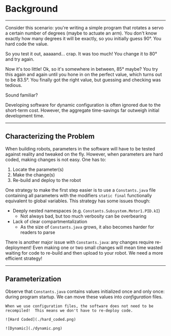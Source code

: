 # Background

<hr>

Consider this scenario: you're writing a simple program that rotates a servo a certain number of degrees (maybe to actuate an arm).  You don't know exactly how many degrees it will be exactly, so you initially guess 90°.  You hard code the value.

So you test it out, aaaaand... crap.  It was too much! You change it to 80° and try again.

Now it's too little! Ok, so it's somewhere in between, 85° maybe? You try this again and again until you hone in on the perfect value, which turns out to be 83.5°.  You finally got the right value, but guessing and checking was tedious.

Sound familiar?

Developing software for dynamic configuration is often ignored due to the short-term cost.  However, the aggregate time-savings far outweigh initial development time. 

<hr>

## Characterizing the Problem

When building robots, parameters in the software will have to be tested against reality and tweaked on the fly.  However, when parameters are hard coded, making changes is not easy.  One has to: 

1. Locate the parameter(s)
2. Make the change(s)
3. Re-build and deploy to the robot

One strategy to make the first step easier is to use a `Constants.java` file containing all parameters with the modifiers `static final` functionally equivalent to global variables.  This strategy has some issues though:

- Deeply nested namespaces (e.g. `Constants.Subsystem.Motor1.PID.kI`)
   - Not always bad, but too much verbosity can be overbearing 
- Lack of clear compartmentalization
   - As the size of `Constants.java` grows, it also becomes harder for readers to parse
   
There is another major issue with `Constants.java`: any changes require re-deployment!  Even making one or two small changes will mean time wasted waiting for code to re-build and then upload to your robot. We need a more efficient strategy! 

<hr>

## Parameterization

Observe that `Constants.java` contains values initialized once and only once: during program startup.  We can move these values into _configuration_ files.  

```{important}
When we use configuration files, the software does not need to be recompiled!  This means we don't have to re-deploy code.
```

```{tab} Hard Coded
![Hard Coded](./hard_coded.png)
```

```{tab} Dynamic
![Dynamic](./dynamic.png)
```
